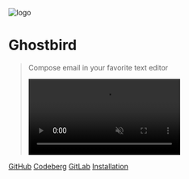 
![logo](../ext/blue.svg)

# Ghostbird

> Compose email in your favorite text editor
>
> <video alt="logo" src="https://github.com/user-attachments/assets/150ef991-10b8-45e2-bb2c-690f1b45a7ea" controls muted style="max-width: min(30rem, 90vw)">

[GitHub](https://github.com/exteditor/ghostbird/#readme)
[Codeberg](https://codeberg.org/exteditor/ghostbird#readme)
[GitLab](https://gitlab.com/exteditor/ghostbird#readme)
[Installation](#installation)
